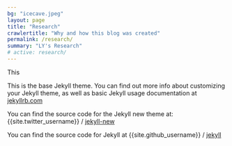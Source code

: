 ```yaml
---
bg: "icecave.jpeg"
layout: page
title: "Research"
crawlertitle: "Why and how this blog was created"
permalink: /research/
summary: "LY's Research"
# active: research/
---
```


This 

This is the base Jekyll theme. You can find out more info about customizing your Jekyll theme, as well as basic Jekyll usage documentation at [jekyllrb.com](http://jekyllrb.com/)

You can find the source code for the Jekyll new theme at:
{{site.twitter_username}} /
[jekyll-new](https://github.com/jglovier/jekyll-new)

You can find the source code for Jekyll at
{{site.github_username}} /
[jekyll](https://github.com/jekyll/jekyll)
